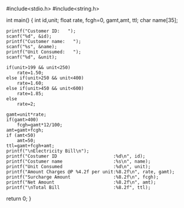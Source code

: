 #include<stdio.h>
#include<string.h>

int main()
{
    int id,unit;
    float rate, fcgh=0, gamt,amt, ttl;
    char name[35];

    printf("Customer ID:   ");
    scanf("%d", &id);
    printf("Customer name:   ");
    scanf("%s", &name);
    printf("Unit Consumed:   ");
    scanf("%d", &unit);

    if(unit>199 && unit<250)
        rate=1.50;
    else if(unit>250 && unit<400)
        rate=1.60;
    else if(unit>450 && unit<600)
        rate=1.85;
    else
        rate=2;

    gamt=unit*rate;
    if(gamt>400)
        fcgh=gamt*12/100;
    amt=gamt+fcgh;
    if (amt<50)
        amt=50;
    ttl=gamt+fcgh+amt;
    printf("\nElectricity Bill\n");
    printf("Costumer ID                     :%d\n", id);
    printf("Costumer name                   :%s\n", name);
    printf("Unit Consumed                   :%d\n", unit);
    printf("Amount Charges @P %4.2f per unit:%8.2f\n", rate, gamt);
    printf("Surcharge Amount                :%8.2f\n", fcgh);
    printf("Net Amount                      :%8.2f\n", amt);
    printf("\nTotal Bill                    :%8.2f", ttl);

return 0;
}

